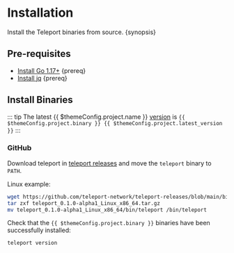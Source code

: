 <!--
order: 1
-->

# Installation

Install the Teleport binaries from source. {synopsis}

## Pre-requisites

- [Install Go 1.17+](https://golang.org/dl/) {prereq}
- [Install jq](https://stedolan.github.io/jq/download/) {prereq}

## Install Binaries

::: tip
The latest {{ $themeConfig.project.name }} [version](https://github.com/teleport-network/teleport-releases/tree/main/binary) is `{{ $themeConfig.project.binary }} {{ $themeConfig.project.latest_version }}`
:::

### GitHub

Download teleport in [teleport releases](https://github.com/teleport-network/teleport-releases/tree/main/binary/v0.1.0-alpha1) and move the `teleport` binary to `PATH`.

Linux example:

```bash
wget https://github.com/teleport-network/teleport-releases/blob/main/binary/v0.1.0-alpha1/teleport_0.1.0-alpha1_Linux_x86_64.tar.gz
tar zxf teleport_0.1.0-alpha1_Linux_x86_64.tar.gz
mv teleport_0.1.0-alpha1_Linux_x86_64/bin/teleport /bin/teleport
```

Check that the `{{ $themeConfig.project.binary }}` binaries have been successfully installed:

```bash
teleport version
```